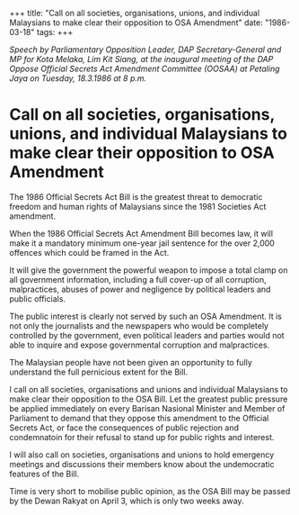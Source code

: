 +++ 
title: "Call on all societies, organisations, unions, and individual Malaysians to make clear their opposition to OSA Amendment"
date: "1986-03-18"
tags:
+++

_Speech by Parliamentary Opposition Leader, DAP Secretary-General and MP for Kota Melaka, Lim Kit Siang, at the inaugural meeting of the DAP Oppose Official Secrets Act Amendment Committee (OOSAA) at Petaling Jaya on Tuesday, 18.3.1986 at 8 p.m._

# Call on all societies, organisations, unions, and individual Malaysians to make clear their opposition to OSA Amendment

The 1986 Official Secrets Act Bill is the greatest threat to democratic freedom and human rights of Malaysians since the 1981 Societies Act amendment.</u>

When the 1986 Official Secrets Act Amendment Bill becomes law, it will make it a mandatory minimum one-year jail sentence for the over 2,000 offences which could be framed in the Act.

It will give the government the powerful weapon to impose a total clamp on all government information, including a full cover-up of all corruption, malpractices, abuses of power and negligence by political leaders and public officials.

The public interest is clearly not served by such an OSA Amendment. It is not only the journalists and the newspapers who would be completely controlled by the government, even political leaders and parties would not able to inquire and expose governmental corruption and malpractices.

The Malaysian people have not been given an opportunity to fully understand the full pernicious extent for the Bill.

I call on all societies, organisations and unions and individual Malaysians to make clear their opposition to the OSA Bill. Let the greatest public pressure be applied immediately on every Barisan Nasional Minister and Member of Parliament to demand that they oppose this amendment to the Official Secrets Act, or face the consequences of public rejection and condemnatoin for their refusal to stand up for public rights and interest.

I will also call on societies, organisations and unions to hold emergency meetings and discussions their members know about the undemocratic features of the Bill.

Time is very short to mobilise public opinion, as the OSA Bill may be passed by the Dewan Rakyat on April 3, which is only two weeks away. 
 
